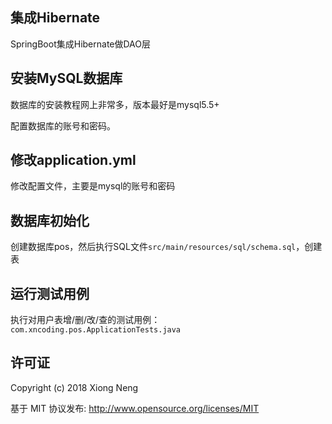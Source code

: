 ## 集成Hibernate

SpringBoot集成Hibernate做DAO层

## 安装MySQL数据库

数据库的安装教程网上非常多，版本最好是mysql5.5+

配置数据库的账号和密码。

## 修改application.yml

修改配置文件，主要是mysql的账号和密码

## 数据库初始化

创建数据库pos，然后执行SQL文件`src/main/resources/sql/schema.sql`，创建表

## 运行测试用例

执行对用户表增/删/改/查的测试用例：`com.xncoding.pos.ApplicationTests.java`


## 许可证

Copyright (c) 2018 Xiong Neng

基于 MIT 协议发布: <http://www.opensource.org/licenses/MIT>
